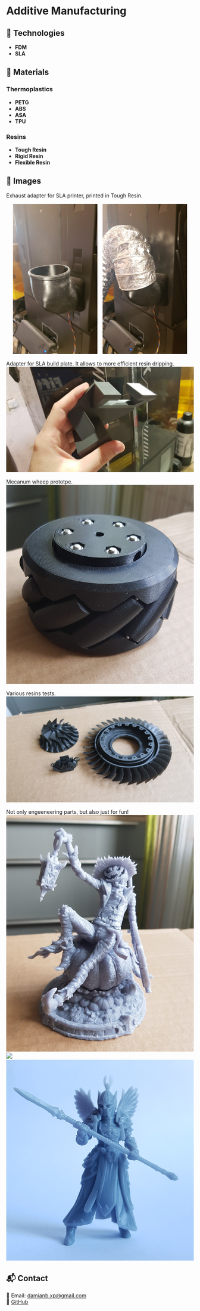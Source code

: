 # Additive Manufacturing

## 📌 Technologies
- **FDM**
- **SLA**

## 📌 Materials
### Thermoplastics
- **PETG**
- **ABS**
- **ASA**
- **TPU**
### Resins
- **Tough Resin**
- **Rigid Resin**
- **Flexible Resin**

## 📸 Images
Exhaust adapter for SLA printer, printed in Tough Resin.
<p align="center">
    <img src="img/img1.jpg" alt="Image 1" width="45%" style="display:inline-block; margin-right:10px;"/>
    <img src="img/img2.jpg" alt="Image 2" width="45%" style="display:inline-block;"/>
</p>

Adapter for SLA build plate. It allows to more efficient resin dripping.
![](img/img3.jpg)

Mecanum wheep prototpe.
![](img/img4.jpg)

Various resins tests.
![](img/img5.jpg)

Not only engeeneering parts, but also just for fun!
![](img/img6.jpg)
![](img/1.gif)
![](img/img9.jpg)

## 📬 Contact
📧 Email: damianb.xp@gmail.com  
🐙 [GitHub](https://github.com/damianbxp)  
